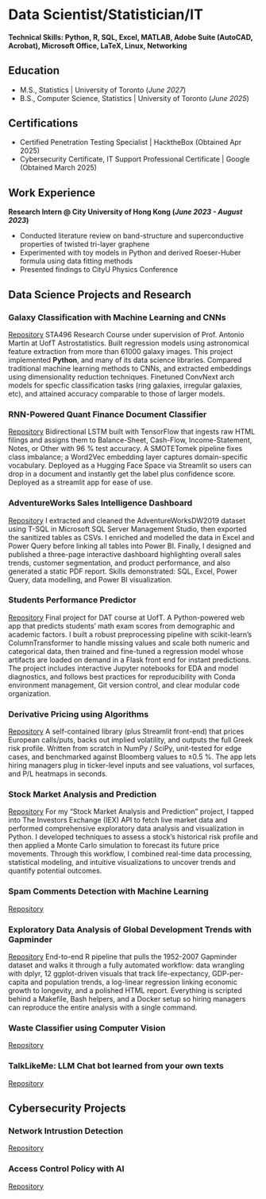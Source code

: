 # Data Scientist/Statistician/IT

#### Technical Skills: Python, R, SQL, Excel, MATLAB, Adobe Suite (AutoCAD, Acrobat), Microsoft Office, LaTeX, Linux, Networking

## Education
- M.S., Statistics | University of Toronto (_June 2027_)
- B.S., Computer Science, Statistics | University of Toronto (_June 2025_)

## Certifications
- Certified Penetration Testing Specialist | HacktheBox (Obtained Apr 2025)
- Cybersecurity Certificate, IT Support Professional Certificate | Google (Obtained March 2025)

## Work Experience
**Research Intern @ City University of Hong Kong (_June 2023 - August 2023_)**
- Conducted literature review on band-structure and superconductive properties of twisted tri-layer graphene
- Experimented with toy models in Python and derived Roeser-Huber formula using data fitting methods
- Presented findings to CityU Physics Conference

## Data Science Projects and Research
### Galaxy Classification with Machine Learning and CNNs
[Repository](https://github.com/WilliamKwanProgramming/galaxy-classification-project)
STA496 Research Course under supervision of Prof. Antonio Martin at UofT Astrostatistics. Built regression models using astronomical feature extraction from more than 61000 galaxy images. This project implemented **Python**, and many of its data science libraries. Compared traditional machine learning methods to CNNs, and extracted embeddings using dimensionality reduction techniques. Finetuned ConvNext arch models for specfic classification tasks (ring galaxies, irregular galaxies, etc), and attained accuracy comparable to those of larger models. 

### RNN-Powered Quant Finance Document Classifier
[Repository](https://github.com/WilliamKwanProgramming/RNN-quant-document-classifer)
Bidirectional LSTM built with TensorFlow that ingests raw HTML filings and assigns them to Balance-Sheet, Cash-Flow, Income-Statement, Notes, or Other with 96 % test accuracy. A SMOTETomek pipeline fixes class imbalance; a Word2Vec embedding layer captures domain-specific vocabulary. Deployed as a Hugging Face Space via Streamlit so users can drop in a document and instantly get the label plus confidence score. Deployed as a streamlit app for ease of use. 

### AdventureWorks Sales Intelligence Dashboard
[Repository](https://github.com/WilliamKwanProgramming/adventure-works-sql-powerbi)
I extracted and cleaned the AdventureWorksDW2019 dataset using T-SQL in Microsoft SQL Server Management Studio, then exported the sanitized tables as CSVs. I enriched and modelled the data in Excel and Power Query before linking all tables into Power BI. Finally, I designed and published a three-page interactive dashboard highlighting overall sales trends, customer segmentation, and product performance, and also generated a static PDF report. Skills demonstrated: SQL, Excel, Power Query, data modelling, and Power BI visualization.

### Students Performance Predictor
[Repository](https://github.com/WilliamKwanProgramming/student-grade-predictor/)
Final project for DAT course at UofT. A Python-powered web app that predicts students’ math exam scores from demographic and academic factors. I built a robust preprocessing pipeline with scikit-learn’s ColumnTransformer to handle missing values and scale both numeric and categorical data, then trained and fine-tuned a regression model whose artifacts are loaded on demand in a Flask front end for instant predictions. The project includes interactive Jupyter notebooks for EDA and model diagnostics, and follows best practices for reproducibility with Conda environment management, Git version control, and clear modular code organization.

### Derivative Pricing using Algorithms
[Repository](https://github.com/WilliamKwanProgramming/options-pricing-algorithm)
A self-contained library (plus Streamlit front-end) that prices European calls/puts, backs out implied volatility, and outputs the full Greek risk profile. Written from scratch in NumPy / SciPy, unit-tested for edge cases, and benchmarked against Bloomberg values to ±0.5 %. The app lets hiring managers plug in ticker-level inputs and see valuations, vol surfaces, and P/L heatmaps in seconds. 

### Stock Market Analysis and Prediction
[Repository](https://github.com/WilliamKwanProgramming/stock-data-analysis-prediction)
For my “Stock Market Analysis and Prediction” project, I tapped into The Investors Exchange (IEX) API to fetch live market data and performed comprehensive exploratory data analysis and visualization in Python. I developed techniques to assess a stock’s historical risk profile and then applied a Monte Carlo simulation to forecast its future price movements. Through this workflow, I combined real-time data processing, statistical modeling, and intuitive visualizations to uncover trends and quantify potential outcomes.

### Spam Comments Detection with Machine Learning
[Repository](https://github.com/WilliamKwanProgramming/sta314_finalproject)

### Exploratory Data Analysis of Global Development Trends with Gapminder
[Repository](https://github.com/WilliamKwanProgramming/gapminder-analysis)
End-to-end R pipeline that pulls the 1952-2007 Gapminder dataset and walks it through a fully automated workflow: data wrangling with dplyr, 12 ggplot-driven visuals that track life-expectancy, GDP-per-capita and population trends, a log-linear regression linking economic growth to longevity, and a polished HTML report. Everything is scripted behind a Makefile, Bash helpers, and a Docker setup so hiring managers can reproduce the entire analysis with a single command.


### Waste Classifier using Computer Vision
[Repository](https://github.com/WilliamKwanProgramming/computer-vision-waste-classification)


### TalkLikeMe: LLM Chat bot learned from your own texts
[Repository](https://github.com/WilliamKwanProgramming/ai-messaging-bot)

## Cybersecurity Projects

### Network Intrustion Detection
[Repository](https://github.com/WilliamKwanProgramming/network-intrustion-detection)

### Access Control Policy with AI
[Repository](https://github.com/WilliamKwanProgramming/access-control-policy-detection)

